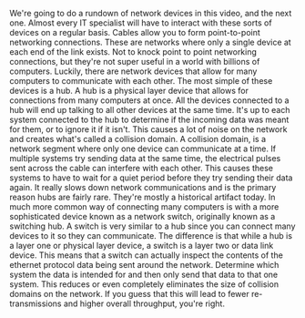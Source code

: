 We're going to do a rundown of network devices in this video, and the next one.
Almost every IT specialist will have to interact with these sorts of devices on
a regular basis. Cables allow you to form point-to-point networking connections.
These are networks where only a single device at each end of the link exists.
Not to knock point to point networking connections, but they're not super useful
in a world with billions of computers. Luckily, there are network devices that
allow for many computers to communicate with each other. The most simple of
these devices is a hub. A hub is a physical layer device that allows for
connections from many computers at once. All the devices connected to a hub will
end up talking to all other devices at the same time. It's up to each system
connected to the hub to determine if the incoming data was meant for them, or to
ignore it if it isn't. This causes a lot of noise on the network and creates
what's called a collision domain. A collision domain, is a network segment where
only one device can communicate at a time. If multiple systems try sending data
at the same time, the electrical pulses sent across the cable can interfere with
each other. This causes these systems to have to wait for a quiet period before
they try sending their data again. It really slows down network communications
and is the primary reason hubs are fairly rare. They're mostly a historical
artifact today. In much more common way of connecting many computers is with a
more sophisticated device known as a network switch, originally known as a
switching hub. A switch is very similar to a hub since you can connect many
devices to it so they can communicate. The difference is that while a hub is a
layer one or physical layer device, a switch is a layer two or data link device.
This means that a switch can actually inspect the contents of the ethernet
protocol data being sent around the network. Determine which system the data is
intended for and then only send that data to that one system. This reduces or
even completely eliminates the size of collision domains on the network. If you
guess that this will lead to fewer re-transmissions and higher overall
throughput, you're right.